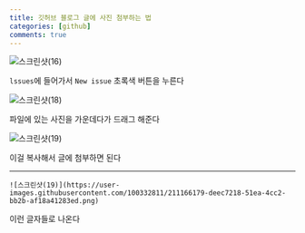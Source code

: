 ```yaml
---
title: 깃허브 블로그 글에 사진 첨부하는 법 
categories: [github]
comments: true
--- 
```


![스크린샷(16)](https://user-images.githubusercontent.com/100332811/211166166-66276981-c1f3-427f-bc33-2e31961d682b.png)

`lssues`에 들어가서 
`New issue` 
초록색 버튼을 누른다 

![스크린샷(18)](https://user-images.githubusercontent.com/100332811/211166174-35aac81f-b69f-4b9f-9564-39ab02eadf54.png) 

파일에 있는 사진을 
가운데다가 드래그 해준다 

![스크린샷(19)](https://user-images.githubusercontent.com/100332811/211166179-deec7218-51ea-4cc2-bb2b-af18a41283ed.png)

이걸 복사해서 글에 
첨부하면 된다 

*** 

``` 
![스크린샷(19)](https://user-images.githubusercontent.com/100332811/211166179-deec7218-51ea-4cc2-bb2b-af18a41283ed.png) 
``` 

이런 글자들로 나온다 
